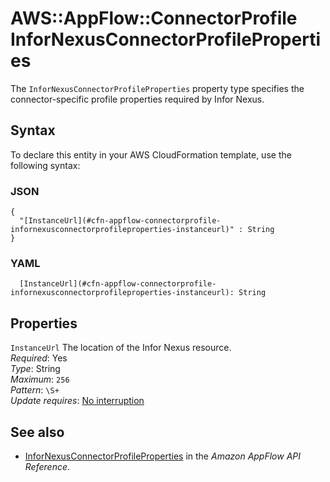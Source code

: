 # AWS::AppFlow::ConnectorProfile InforNexusConnectorProfileProperties<a name="aws-properties-appflow-connectorprofile-infornexusconnectorprofileproperties"></a>

 The `InforNexusConnectorProfileProperties` property type specifies the connector\-specific profile properties required by Infor Nexus\. 

## Syntax<a name="aws-properties-appflow-connectorprofile-infornexusconnectorprofileproperties-syntax"></a>

To declare this entity in your AWS CloudFormation template, use the following syntax:

### JSON<a name="aws-properties-appflow-connectorprofile-infornexusconnectorprofileproperties-syntax.json"></a>

```
{
  "[InstanceUrl](#cfn-appflow-connectorprofile-infornexusconnectorprofileproperties-instanceurl)" : String
}
```

### YAML<a name="aws-properties-appflow-connectorprofile-infornexusconnectorprofileproperties-syntax.yaml"></a>

```
  [InstanceUrl](#cfn-appflow-connectorprofile-infornexusconnectorprofileproperties-instanceurl): String
```

## Properties<a name="aws-properties-appflow-connectorprofile-infornexusconnectorprofileproperties-properties"></a>

`InstanceUrl`  <a name="cfn-appflow-connectorprofile-infornexusconnectorprofileproperties-instanceurl"></a>
 The location of the Infor Nexus resource\.   
*Required*: Yes  
*Type*: String  
*Maximum*: `256`  
*Pattern*: `\S+`  
*Update requires*: [No interruption](https://docs.aws.amazon.com/AWSCloudFormation/latest/UserGuide/using-cfn-updating-stacks-update-behaviors.html#update-no-interrupt)

## See also<a name="aws-properties-appflow-connectorprofile-infornexusconnectorprofileproperties--seealso"></a>
+ [InforNexusConnectorProfileProperties](https://docs.aws.amazon.com/appflow/1.0/APIReference/API_InforNexusConnectorProfileProperties.html) in the *Amazon AppFlow API Reference*\.

